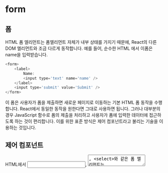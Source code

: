 # form

## 폼

HTML 폼 엘리먼트는 폼엘리먼트 자체가 내부 상태를 가지기 때문에, React의 다른 DOM 엘리먼트와 조금 다르게 동작합니다. 예를 들어, 순수한 HTML 에서 이폼은 name을 입력받습니다.

```js
<form>
	<label>
		Name:
		<input type='text' name='name' />
	</label>
	<input type='submit' value='Submit' />
</form>
```

이 폼은 사용자가 폼을 제출하면 새로운 페이지로 이동하는 기본 HTML 폼 동작을 수행합니다.
React에서 동일한 동작을 원한다면 그대로 사용하면 됩니다. 그러나 대부분의 경우 JavaScript 함수로 폼의 제출을 처리하고 사용자가 폼에 입력한 데이터에 접근하도록 하는 것이 편리합니다. 이를 위한 표준 방식은 제어 컴포넌트라고 불리는 기술을 이용하는 것입니다.

## 제어 컴포넌트

HTML에서 <input>, <textarea>, <select>와 같은 폼 엘리먼트는 일반적으로 사용자의 입력을 기반으로 자신의 state를 관리하고 업데이트 합니다. React에서는 변경할 수 있는 state 가 일반 적으로 컴포넌트의 state 속성에 유지되며 setState() 에 의해 업데이트 됩니다.

우리는 React state를 신뢰 가능한 단일 출처로 만들어 두 요소를 결합할 수 있습니다. 그러면 폼을 렌더링하는 React 컴포넌트는 폼에 발생하는 사용자 입력값을 제어합니다. 이러한 방식으로 React에 의해 값이 제어되는 입력 폼 엘리먼트를 제어 컴포넌트라고 합니다.

예를 들어, 이전 예시가 전송될 때 이름을 기록하길 원한다면 폼을 제어 컴포넌트로 작성할 수 있습니다.

```js
class NameForm extends React.Component {
	constructor(props) {
		super(props);
		this.state = { value: "" };

		this.handleChange = this.handleChange.bind(this);
		this.handleSubmit = this.handleSubmit.bind(this);
	}

	handleChange(event) {
		this.setState({ value: event.target.value });
		event.preventDefault();
	}

	render() {
		return (
			<form onSubmit={this.handleSubmit}>
				<label>
					Name:
					<input
						type='text'
						value={this.state.value}
						onChange={this.handleChange}
					/>
				</label>
				<input type='submit' value='Submit' />
			</form>
		);
	}
}
```

value 어트리뷰트는 폼 엘리먼트에 설정되므로 표시된는 값은 항상 this.state.value가 되고 React state는 신뢰 가능한 단일 출처가 됩니다. React state를 업데이트하기 위해 모든 키 입력에서 handleChange가 동작하기 때문에 사용자가 입력할 때 보여지는 값이 업데이트됩니다.

제어 컴포넌트로 사용하면 input의 값은 항상 React state에 의해 결정됩니다. 코드를 조금 더 작성해야 한다는 의미이지만 다른 UI 엘리먼트에 input의 값을 전달하거나 다른 이벤트 핸들러에서 값을 재설정할 수 있습니다.

## textarea 태그

HTML에서 <textarea>엘리먼트는 텍스트를 자식으로 정의합니다.

```js
<textarea>Hello there, this is some text in a text area</textarea>
```

React에서 <textarea>는 value 어트리뷰트를 대신 사용합니다. 이렇게하면 <textarea>를 사용하는 폼은 한 줄 입력을 사용하는 폼과 비슷하게 작성할 수 있습니다.

```js
class EssayForm extends React.Component {
	constructor(props) {
		super(props);
		this.state = {
			value: "Please write an essay about your favorite DOM element",
		};

		this.handleChange = this.handleChange.bind(this);
		this.handleSubmit = this.handleSubmit.bind(this);
	}

	handleChange(event) {
		this.setState({ value: event.target.value });
	}

	handleSubmit(event) {
		alert("An essay was submitted: " + this.state.value);
		event.preventDefault();
	}

	render() {
		return (
			<form onSubmit={this.handleSubmit}>
				<label>
					Essay:
					<textarea value={this.state.value} onChange={this.handleChange} />
				</label>
				<input type='submit' value='Submit' />
			</form>
		);
	}
}
```

this.state.value를 생성자에서 초기화하므로 textarea는 일부 텍스트를 가진채 시작되는 점을 주의해주세요.

## select 태그

HTML에서 <select>는 드롭 다운 목록을 만듭니다. 예를 들어 이 HTML은 과일 드롭 다운 목록을 만듭니다.

```html
<select>
	<option value="grapefruit">Grapefruit</option>
	<option value="lime">Lime</option>
	<option selected value="coconut">Coconut</option>
	<option value="mango">Mango</option>
</select>
```

selected 옵션이 있으므로 Coconut 옵션이 초기값이 되는 점을 주의해주세요. React에서는 selected 어트리뷰트를 사용하는 대신 최상단 select 태그에 value 어트리뷰트를 사용합니다. 한곳에서 업데이트만 하면 되기 때문에 제어 컴포넌트에서 사용하기 더 편합니다.

```js
class FlavorForm extends React.Component {
	constructor(props) {
		super(props);
		this.state = { value: "coconut" };

		this.handleChange = this.handleChange.bind(this);
		this.handleSubmit = this.handleSubmit.bind(this);
	}

	handleChange(event) {
		this.setState({ value: event.target.value });
	}

	handleSubmit(event) {
		alert("Your favorite flavor is: " + this.state.value);
		event.preventDefault();
	}

	render() {
		return (
			<form onSubmit={this.handleSubmit}>
				<label>
					Pick your favorite flavor:
					<select value={this.state.value} onChange={this.handleChange}>
						<option value='grapefruit'>Grapefruit</option>
						<option value='lime'>Lime</option>
						<option value='coconut'>Coconut</option>
						<option value='mango'>Mango</option>
					</select>
				</label>
				<input type='submit' value='Submit' />
			</form>
		);
	}
}
```

전반적으로 <input type="text">, <textarea> 및 <select> 모두 매우 비슷하게 동작합니다.
모두 제어 컴포넌트를 구현하는데 value 어트리뷰트를 허용합니다.

> 주의
> select 태그에 multiple 옵션을 허용한다면 value어트리뷰트에 배열을 전달할 수 있습니다.

### file nput 태그

HTML에서 <input type="file" />는 사용자가 하나 이상의 파일을 자신의 장치 저장소에서 서버로 업로드하거나 File API를 통해 JavaScript로 조작할 수 있습니다.

```js
<input type='file' />
```

값이 읽기 전용이기 때문에 React에서는 비제어 컴포넌트 입니다. 문서 뒷부분에서 다른 비제어 컴포넌트와 함께 설명하고 있습니다.

## 다중 입력 제어하기

여러 input 엘리먼트를 제어해야할 때 각 엘리먼트에 name 어트리뷰트를 추가하고 event.target.name 값을 통해 핸들러가 어떤 작업을 할 지 선택할 수 있게 해줍니다.

```js
class Reservation extends React.Component {
	constructor(props) {
		super(props);
		this.state = {
			isGoing: true,
			numberOfGuests: 2,
		};

		this.handleInputChange = this.handleInputChange.bind(this);
	}

	handleInputChange(event) {
		const target = event.target;
		const value = target.type === "checkbox" ? target.checked : target.value;
		const name = target.name;

		this.setState({
			[name]: value,
		});
	}
	render() {
		return (
			<form>
				<label>
					Is going:
					<input
						name='isGoing'
						type='checkbox'
						checked={this.state.isGoing}
						onChange={this.handleInputChange}
					/>
				</label>
				<br />
				<label>
					Number of guests:
					<input
						name='numberOfGuests'
						type='number'
						value={this.state.numberOfGuests}
						onChange={this.handleInputchange}
					/>
				</label>
			</form>
		);
	}
}
```

주어진 input 태그의 name에 일치하는 state를 업데이트하기 위해 ES6의 computed property name 구문을 사용하고 있습니다.

```js
this.setState({
	[name]: value,
});
```

ES5코드는 아래와 같습니다.

```js
var partialState = {};
partialState[name] = value;
this.setState(partialState);
```

또한, setState()는 자동적으로 현재 state에 일부 state를 병합하기 때문에 바뀐 부분에 대해서만 호출하면 됩니다.

## 제어되는 Input Null 값

제어 컴포넌트에 value prop을 지정하면 의도하지 않는 한 사용자가 변경할 수 없습니다. value를 설정했는데 여전히 수정할 수 있다면 실수로 value를 undefined나 null로 설정했을 수 있습니다.

```js
ReactDOM.render(<input value='hi' />, mountNode);

setTimeout(function () {
	ReactDOM.render(<input value={null} />, mountNode);
}, 1000);
```

## 제어 컴포넌트의 대안

데이터를 변경할 수 있는 모든 방법에 대해 이벤트 핸들러를 작성하고 React 컴포넌트를 통해 모든 입력 상태를 연결해야 하기 때문에 때로는 제어 컴포넌트를 사용하는 게 지루할 수 있습니다. 특히 기존의 코드베이스를 React로 변경하고자 할 때나 React가 아닌 라이브러리와 React 애플리케이션을 통합하고자 할 때 짜증날 수 있습니다. 이러한 경우에 입력 폼을 구현하기 위한 대체기술인 비제어 컴포넌트를 확인할 수 있습니다.

## 완전한 해결책

유효성 검사, 방문한 필드 추적 및 폼 제출 처리와 같은 완벽한 해결을 원한다면 Formik이 대중적인 선택 중 하나입니다. 그러나 Formik은 제어 컴포넌트 및 state관리에 기초하기 때문에 배우는 걸 쉽게 생각하면 안 됩니다.
